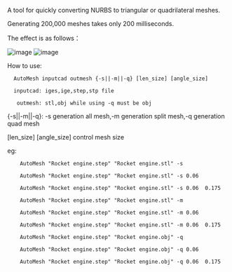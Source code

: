 A tool for quickly converting NURBS to triangular or quadrilateral meshes.

Generating 200,000 meshes takes only 200 milliseconds.

The effect is as follows：

![image](https://github.com/GridGeneration/AutoMeshGeneration/blob/main/data/triangle_mesh.png)
![image](https://github.com/GridGeneration/AutoMeshGeneration/blob/main/data/tri-quad_mesh.png)

How to use:

      AutoMesh inputcad outmesh {-s||-m||-q} [len_size] [angle_size]
	  
      inputcad: iges,ige,step,stp file
	  
       outmesh: stl,obj while using -q must be obj
	   
  {-s||-m||-q}: -s generation all mesh,-m generation split mesh,-q generation quad mesh
  
[len_size] [angle_size]  control mesh size

eg:

		AutoMesh "Rocket engine.step" "Rocket engine.stl" -s
		
		AutoMesh "Rocket engine.step" "Rocket engine.stl" -s 0.06
		
		AutoMesh "Rocket engine.step" "Rocket engine.stl" -s 0.06  0.175
		
		AutoMesh "Rocket engine.step" "Rocket engine.stl" -m
		
		AutoMesh "Rocket engine.step" "Rocket engine.stl" -m 0.06
		
		AutoMesh "Rocket engine.step" "Rocket engine.stl" -m 0.06  0.175
		
		AutoMesh "Rocket engine.step" "Rocket engine.obj" -q
		
		AutoMesh "Rocket engine.step" "Rocket engine.obj" -q 0.06
		
		AutoMesh "Rocket engine.step" "Rocket engine.obj" -q 0.06  0.175
		


